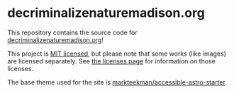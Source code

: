 # decriminalizenaturemadison.org

This repository contains the source code for [decriminalizenaturemadison.org](https://decriminalizenaturemadison.org)!

This project is [MIT licensed](LICENSE.md), but please note that some works (like images) are licensed separately.
See [the licenses page](src/pages/licenses.md) for information on those licenses.

The base theme used for the site is [markteekman/accessible-astro-starter](https://github.com/markteekman/accessible-astro-starter).
